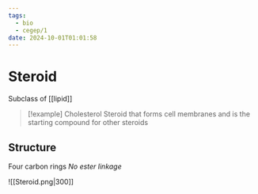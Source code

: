 ```yaml
---
tags:
  - bio
  - cegep/1
date: 2024-10-01T01:01:58
---
```


# Steroid

Subclass of [[lipid]]

> [!example] Cholesterol
> Steroid that forms cell membranes and is the starting compound for other steroids

## Structure

Four carbon rings
*No ester linkage*

![[Steroid.png|300]]
